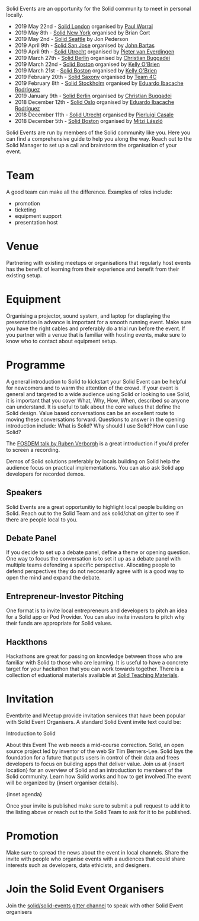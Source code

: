 Solid Events are an opportunity for the Solid community to meet in personal locally. 

* 2019 May 22nd - [Solid London](https://www.meetup.com/Solid-London/) organised by [Paul Worral](https://www.linkedin.com/in/worrall/)
* 2019 May 8th - [Solid New York](https://www.meetup.com/NextWeb-NYC/) organised by Brian Cort
* 2019 May 2nd - [Solid Seattle](https://www.eventbrite.com/e/solid-seattle-tickets-60131990402) by Jon Pederson 
* 2019 April 9th - [Solid San Jose](https://www.meetup.com/San-Jose-SOLID-Technology-decentralized-Web-Meetup/events/260087036/) organised by [John Bartas](http://www.bartas.net/resume.html) 
* 2019 April 9th - [Solid Utrecht](http://www.pilod.nl/wiki/Solid_Netherlands_Kick-Off_–_April_9th_2019) organised by [Pieter van Everdingen](https://www.linkedin.com/in/pietervaneverdingen/)
* 2019 March 27th - [Solid Berlin](https://www.eventbrite.com/e/solid-meetup-berlin-tickets-55479654139) organised by [Christian Buggadei](https://github.com/JollyOrc)
* 2019 March 22nd - [Solid Boston](https://www.eventbrite.com/e/solid-startup-workshop-boston-tickets-57623868542) organised by [Kelly O'Brien](https://github.com/InruptKelly)
* 2019 March 21st - [Solid Boston](https://www.eventbrite.com/e/solid-boston-tickets-57623377072) organised by [ Kelly O'Brien](https://github.com/InruptKelly)
* 2019 February 20th - [Solid Saxony](https://forum.solidproject.org/t/solid-meetup-saxony-germany/1215) organised by [Team 4C](https://wefourc.com/)
* 2019 February 8th - [Solid Stockholm](https://www.meetup.com/Solid-Sweden/events/257923996/) organised by [Eduardo Ibacache Rodriguez](https://github.com/eduardoinnorway)
* 2019 January 9th - [Solid Berlin](https://supermarkt-berlin.net/event/solid-meetup-berlin/) organised by [Christian Buggadei](https://github.com/JollyOrc)
* 2018 December 12th - [Solid Oslo](https://www.meetup.com/Solid-Norway/events/256467181/) organised by [Eduardo Ibacache Rodriguez](https://github.com/eduardoinnorway)
* 2018 December 11th - [Solid Utrecht](https://www.meetup.com/Solid-Netherlands/) organised by [Pierluigi Casale](https://www.linkedin.com/in/pierluigi-casale-41271430/)
* 2018 December 5th - [Solid Boston](https://www.eventbrite.com/e/solid-boston-tickets-52634666705) organised by [Mitzi László](https://github.com/Mitzi-Laszlo)

Solid Events are run by members of the Solid community like you. Here you can find a comprehensive guide to help you along the way. Reach out to the Solid Manager to set up a call and brainstorm the organisation of your event. 

# Team 
A good team can make all the difference. Examples of roles include: 
- promotion 
- ticketing 
- equipment support 
- presentation host

# Venue
Partnering with existing meetups or organisations that regularly host events has the benefit of learning from their experience and benefit from their existing setup. 

# Equipment
Organising a projector, sound system, and laptop for displaying the presentation in advance is important for a smooth running event. Make sure you have the right cables and preferably do a trial run before the event. If you partner with a venue that is familiar with hosting events, make sure to know who to contact about equipment setup. 

# Programme 
A general introduction to Solid to kickstart your Solid Event can be helpful for newcomers and to warm the attention of the crowd. If your event is general and targeted to a wide audience using Solid or looking to use Solid, it is important that you cover What, Why, How, When, described so anyone can understand. It is useful to talk about the core values that define the Solid design. Value based conversations can be an excellent route to moving these conversations forward. Questions to answer in the opening introduction include: What is Solid? Why should I use Solid? How can I use Solid?

The [FOSDEM talk by Ruben Verborgh](http://bofh.nikhef.nl/events/FOSDEM/2019/Janson/solid_web_decentralization.mp4) is a great introduction if you'd prefer to screen a recording. 

Demos of Solid solutions preferably by locals building on Solid help the audience focus on practical implementations. You can also ask Solid app developers for recorded demos. 

## Speakers 
Solid Events are a great opportunitiy to highlight local people building on Solid. Reach out to the Solid Team and ask  solid/chat on gitter to see if there are people local to you. 

## Debate Panel  
If you decide to set up a debate panel, define a theme or opening question. One way to focus the conversation is to set it up as a debate panel with multiple teams defending a specific perspective. Allocating people to defend perspectives they do not neccesarily agree with is a good way to open the mind and expand the debate.

## Entrepreneur-Investor Pitching 
One format is to invite local entrepreneurs and developers to pitch an idea for a Solid app or Pod Provider. You can also invite investors to pitch why their funds are appropriate for Solid values.

## Hackthons 
Hackathons are great for passing on knowledge between those who are familiar with Solid to those who are learning. It is useful to have a concrete target for your hackathon that you can work towards together. There is a collection of eduational materials available at [Solid Teaching Materials](solid-resources.md). 

# Invitation 
Eventbrite and Meetup provide invitation services that have been popular with Solid Event Organisers. A standard Solid Event invite text could be: 

Introduction to Solid

About this Event
The web needs a mid-course correction. Solid, an open source project led by inventor of the web Sir Tim Berners-Lee. Solid lays the foundation for a future that puts users in control of their data and frees developers to focus on building apps that deliver value. Join us at {insert location} for an overview of  Solid  and an introduction to members of the Solid community. Learn how Solid works and how to get involved.The event will be organized by {insert organiser details}. 

{inset agenda}

Once your invite is published make sure to submit a pull request to add it to the listing above or reach out to the Solid Team to ask for it to be published. 

# Promotion
Make sure to spread the news about the event in local channels. Share the invite with people who organise events with a  audiences that could share interests such as developers, data ethicists, and designers. 

# Join the Solid Event Organisers 
Join the [solid/solid-events gitter channel](https://gitter.im/solid/solid-events) to speak with other Solid Event organisers
